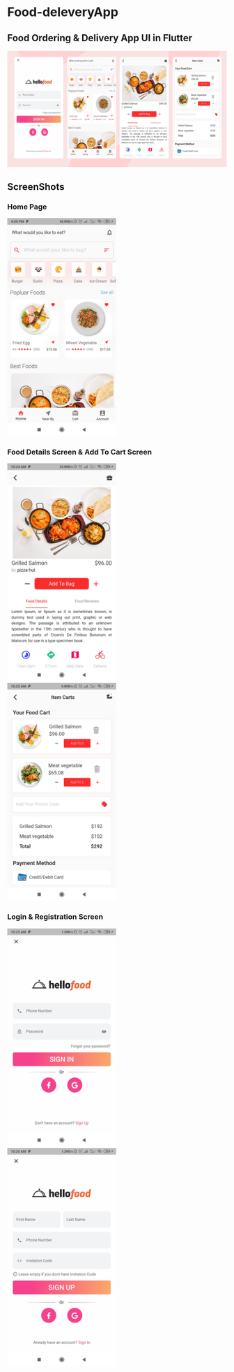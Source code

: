 # Food-deleveryApp


## Food Ordering & Delivery App UI in Flutter
<img src="screenshots/full_ui.png"  />

## ScreenShots
### Home Page
<img src="screenshots/home_screen.jpg" height="500em" />

### Food Details Screen & Add To Cart Screen
<img src="screenshots/detail_screen.jpg" height="500em" /> &nbsp;&nbsp;&nbsp;&nbsp; <img src="screenshots/add_to_cart_screen.jpg" height="500em" />

### Login & Registration Screen
<img src="screenshots/login_screen.jpg" height="500em" />&nbsp;&nbsp;&nbsp;&nbsp; <img src="screenshots/signin_scren.jpg" height="500em" />


